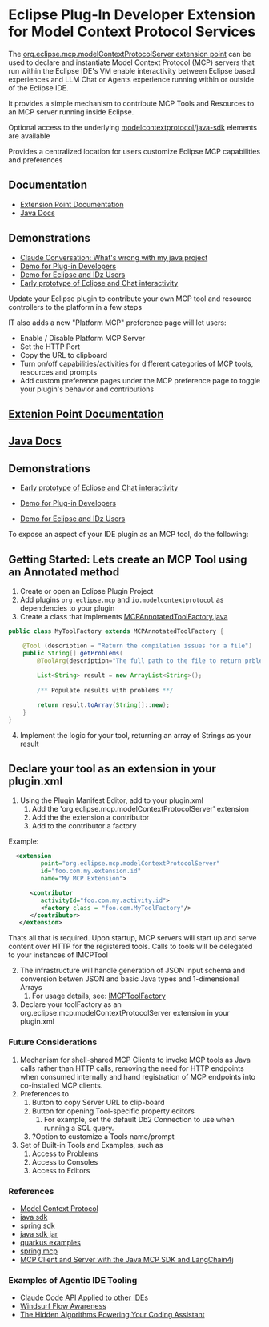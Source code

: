 # Eclipse Plug-In Developer Extension for Model Context Protocol Services

The [org.eclipse.mcp.modelContextProtocolServer extension point](https://pages.github.ibm.com/jflicke/eclipse-mcp/org.eclipse.mcp/docs/modelContextProtocolServer.html) can be used to declare and instantiate Model Context Protocol (MCP) servers that run within the Eclipse IDE's VM enable interactivity between Eclipse based experiences and LLM Chat or Agents experience running within or outside of the Eclipse IDE.

It provides a simple mechanism to contribute MCP Tools and Resources to an MCP server running inside Eclipse.

Optional access to the underlying [modelcontextprotocol/java-sdk](https://github.com/modelcontextprotocol/java-sdk) elements are available

Provides a centralized location for users customize Eclipse MCP capabilities and preferences

## Documentation

- [Extension Point Documentation](https://pages.github.ibm.com/jflicke/eclipse-mcp/org.eclipse.mcp/docs/modelContextProtocolServer.html)
- [Java Docs](https://pages.github.ibm.com/jflicke/eclipse-mcp/org.eclipse.mcp/docs/javadoc/org/eclipse/mcp/package-summary.html)

## Demonstrations
- [Claude Conversation: What's wrong with my java project](https://claude.ai/share/31968356-df7e-471b-8fec-3b85868a2376)
- [Demo for Plug-in Developers](https://ibm.box.com/s/s6nc9n1nlpi4uiuzl7jpo4x6ra25zrk5)
- [Demo for Eclipse and IDz Users](https://ibm.box.com/s/sg4aq3w723cp7a7i75rdj0l1dgm3txg0)
- [Early prototype of Eclipse and Chat interactivity](https://ibm.box.com/s/cv4dnrvm6heapmu0c1amucs9l177fvrh)

Update your Eclipse plugin to contribute your own MCP tool and resource controllers to the platform in a few steps

IT also adds a new "Platform MCP" preference page will let users:

- Enable / Disable Platform MCP Server
- Set the HTTP Port
- Copy the URL to clipboard
- Turn on/off capabilities/activities for different categories of MCP tools, resources and prompts
- Add custom preference pages under the MCP preference page to toggle your plugin's behavior and contributions

## [Extenion Point Documentation](https://pages.github.ibm.com/jflicke/eclipse-mcp/org.eclipse.mcp/docs/modelContextProtocolServer.html)

## [Java Docs](https://pages.github.ibm.com/jflicke/eclipse-mcp/org.eclipse.mcp/docs/javadoc/org/eclipse/mcp/package-summary.html)

## Demonstrations

- [Early prototype of Eclipse and Chat interactivity](https://ibm.box.com/s/cv4dnrvm6heapmu0c1amucs9l177fvrh)

- [Demo for Plug-in Developers](https://ibm.box.com/s/s6nc9n1nlpi4uiuzl7jpo4x6ra25zrk5)

- [Demo for Eclipse and IDz Users](https://ibm.box.com/s/sg4aq3w723cp7a7i75rdj0l1dgm3txg0)

To expose an aspect of your IDE plugin as an MCP tool, do the following:

## Getting Started:  Lets create an MCP Tool using an Annotated method

1. Create or open an Eclipse Plugin Project
2. Add plugins `org.eclipse.mcp` and `io.modelcontextprotocol` as dependencies to your plugin
3. Create a class that implements [MCPAnnotatedToolFactory.java](https://pages.github.ibm.com/jflicke/eclipse-mcp/org.eclipse.mcp/docs/javadoc/org/eclipse/mcp)

```java
public class MyToolFactory extends MCPAnnotatedToolFactory {

	@Tool (description = "Return the compilation issues for a file")
	public String[] getProblems(
		@ToolArg(description="The full path to the file to return prblems for")	String filePath) {
		
		List<String> result = new ArrayList<String>();
		
		/** Populate results with problems **/

		return result.toArray(String[]::new);
	}
}
```

4. Implement the logic for your tool, returning an array of Strings as your result

## Declare your tool as an extension in your plugin.xml

1. Using the Plugin Manifest Editor, add to your plugin.xml
    1. Add the 'org.eclipse.mcp.modelContextProtocolServer' extension
    2. Add the the extension a contributor
    3. Add to the contributor a factory

Example:

```xml
  <extension
         point="org.eclipse.mcp.modelContextProtocolServer"
         id="foo.com.my.extension.id"
         name="My MCP Extension">

      <contributor
         activityId="foo.com.my.activity.id">
         <factory class = "foo.com.MyToolFactory"/>
      </contributor>
   </extension>
```

Thats all that is required.  Upon startup, MCP servers will start up and serve content over HTTP for the registered tools.  Calls to tools will be delegated to your instances of IMCPTool

2. The infrastructure will handle generation of JSON input schema and conversion betwen JSON and basic Java types and 1-dimensional Arrays
    1. For usage details, see: [IMCPToolFactory](https://pages.github.ibm.com/jflicke/eclipse-mcp/org.eclipse.mcp/docs/javadoc/org/eclipse/mcp/IMCPToolFactory.html) 
3. Declare your toolFactory as an org.eclipse.mcp.modelContextProtocolServer extension in your plugin.xml


### Future Considerations

1. Mechanism for shell-shared MCP Clients to invoke MCP tools as Java calls rather than HTTP calls, removing the need for HTTP endpoints when consumed internally and hand registration of MCP endpoints into co-installed MCP clients.
2. Preferences to  
    1. Button to copy Server URL to clip-board
    2. Button for opening Tool-specific property editors
        1. For example, set the default Db2 Connection to use when running a SQL query.
    3. ?Option to customize a Tools name/prompt
3. Set of Built-in Tools and Examples, such as
    1. Access to Problems
    2. Access to Consoles
    3. Access to Editors

### References

- [Model Context Protocol](https://www.anthropic.com/news/model-context-protocol)
- [java sdk](https://github.com/modelcontextprotocol/java-sdk)
- [spring sdk](https://docs.spring.io/spring-ai-mcp/reference/mcp.html)
- [java sdk jar](https://mvnrepository.com/artifact/io.modelcontextprotocol.sdk/mcp/0.8.1)
- [quarkus examples](https://github.com/quarkiverse/quarkus-mcp-servers/tree/main/jdbc)
- [spring mcp](https://github.com/spring-projects-experimental/spring-ai-mcp)
- [MCP Client and Server with the Java MCP SDK and LangChain4j](https://glaforge.dev/posts/2025/04/04/mcp-client-and-server-with-java-mcp-sdk-and-langchain4j)

### Examples of Agentic IDE Tooling

- [Claude Code API Applied to other IDEs](https://github.com/anthropics/claude-code/issues/1234)
- [Windsurf Flow Awareness](https://windsurf.com/blog/windsurf-wave-9-swe-1)
- [The Hidden Algorithms Powering Your Coding Assistant](https://diamantai.substack.com/p/the-hidden-algorithms-powering-your?utm_campaign=post)